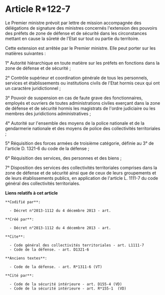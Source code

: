 # Article R*122-7

Le Premier ministre prévoit par lettre de mission accompagnée des délégations de signature des ministres concernés
l'extension des pouvoirs des préfets de zone de défense et de sécurité dans les circonstances mettant en cause la sûreté de
l'Etat sur tout ou partie du territoire. 

Cette extension est arrêtée par le Premier ministre. Elle peut porter sur les matières suivantes : 

1° Autorité hiérarchique en toute matière sur les préfets en fonctions dans la zone de défense et de sécurité ; 

2° Contrôle supérieur et coordination générale de tous les personnels, services et établissements ou institutions civils de
l'Etat hormis ceux qui ont un caractère juridictionnel ; 

3° Pouvoir de suspension en cas de faute grave des fonctionnaires, employés et ouvriers de toutes administrations civiles
exerçant dans la zone de défense et de sécurité hormis les magistrats de l'ordre judiciaire ou les membres des juridictions
administratives ; 

4° Autorité sur l'ensemble des moyens de la police nationale et de la gendarmerie nationale et des moyens de police des
collectivités territoriales ; 

5° Réquisition des forces armées de troisième catégorie, définie au 3° de l'article D. 1321-6 du code de la défense ; 

6° Réquisition des services, des personnes et des biens ; 

7° Disposition des services des collectivités territoriales comprises dans la zone de défense et de sécurité ainsi que de
ceux de leurs groupements et de leurs établissements publics, en application de l'article L. 1111-7 du code général des
collectivités territoriales.

**Liens relatifs à cet article**

	**Codifié par**:

	  - Décret n°2013-1112 du 4 décembre 2013 - art.

	**Créé par**:

	  - Décret n°2013-1112 du 4 décembre 2013 - art.

	**Cite**:

	  - Code général des collectivités territoriales - art. L1111-7
	  - Code de la défense. - art. D1321-6

	**Anciens textes**:

	  - Code de la défense. - art. R*1311-6 (VT)

	**Cité par**:

	  - Code de la sécurité intérieure - art. D155-4 (VD)
	  - Code de la sécurité intérieure - art. R*155-1  (VD)
